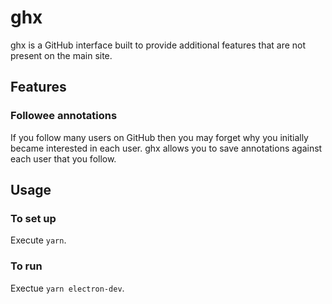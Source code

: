 # ghx

ghx is a GitHub interface built to provide additional
features that are not present on the main site.

## Features

### Followee annotations

If you follow many users on GitHub then you may forget why you initially
became interested in each user. ghx allows you to
save annotations against each user that you follow.

## Usage

### To set up

Execute `yarn`.

### To run

Exectue `yarn electron-dev`.

